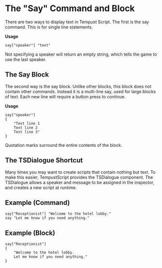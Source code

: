 # The "Say" Command and Block
There are two ways to display text in Tempust Script. The first is the say command. This is for single line statements.

**Usage**

    say["speaker"] "text"

Not specifying a speaker will return an empty string, which tells the game to use the last speaker.

## The Say Block
The second way is the say block. Unlike other blocks, this block does not contain other commands. Instead it is a multi-line say, used for large blocks of text. Each new line will require a button press to continue.

**Usage**

    say["speaker"]
    {
        "Text line 1
        Text line 2
        Text line 3"
    }

Quotation marks surround the entire contents of the block.

## The TSDialogue Shortcut
Many times you may want to create scripts that contain nothing but text. To make this easier, TempustScript provides the TSDialogue component. The TSDialogue allows a speaker and message to be assigned in the inspector, and creates a new script at runtime.

## Example (Command)

    say["Receptionist"] "Welcome to the hotel lobby."
    say "Let me know if you need anything."

## Example (Block)

    say["Receptionist"]
    {
        "Welcome to the hotel lobby.
        Let me know if you need anything."
    }